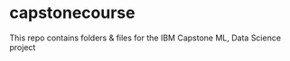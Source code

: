 # capstonecourse
This repo contains folders &amp; files for the IBM Capstone ML, Data Science project
